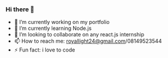 ### Hi there 👋

<!--
**Light-royal24/Light-royal24** is a ✨ _special_ ✨ repository because its `README.md` (this file) appears on your GitHub profile.

Here are some ideas to get you started:
-->

- 🔭 I’m currently working on my portfolio
- 🌱 I’m currently learning Node.js
- 👯 I’m looking to collaborate on any react.js internship
- 📫 How to reach me: royallight24@gmail.com/08149523544
- ⚡ Fun fact: i love to code
